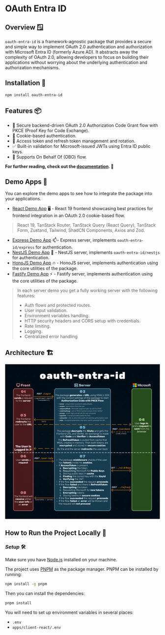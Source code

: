 # OAuth Entra ID

## Overview 🪟

`oauth-entra-id` is a framework-agnostic package that provides a secure and simple way to implement OAuth 2.0 authentication and authorization with Microsoft Entra ID (formerly Azure AD). It abstracts away the complexity of OAuth 2.0, allowing developers to focus on building their applications without worrying about the underlying authentication and authorization mechanisms.

## Installation 🚀

```bash
npm install oauth-entra-id
```

## Features 📦

- 🔐 Secure backend-driven OAuth 2.0 Authorization Code Grant flow with PKCE (Proof Key for Code Exchange).
- 🍪 Cookie-based authentication.
- 🔄️ Access token and refresh token management and rotation.
- ✅ Built-in validation for Microsoft-issued JWTs using Entra ID public keys.
- 📢 Supports On Behalf Of (OBO) flow.

 **For further reading, check out the [documentation](packages/oauth-entra-id/README.md). 💯**

## Demo Apps 👀

You can explore the demo apps to see how to integrate the package into your applications.

- [React Demo App](demos/client-react/) 🖥️ -  React 19 frontend showcasing best practices for frontend integration in an OAuth 2.0 cookie-based flow.
> React 19, TanStack Router, TanStack Query (React Query), TanStack Form, Zustand, Tailwind, ShadCN Components, Axios and Zod. 

- [Express Demo App](demos/server-express/) 📫- Express server, implements `oauth-entra-id/express` for authentication.
- [NestJS Demo App](demos/server-nestjs/) 🪺 - NestJS server, implements `oauth-entra-id/nestjs` for authentication.
- [HonoJS Demo App](demos/server-honojs/) 🔥 - HonoJS server, implements authentication using the core utilities of the package.
- [Fastify Demo App](demos/server-fastify/) ⚡ - Fastify server, implements authentication using the core utilities of the package.

> In each server demo you get a fully working server with the following features:
> - Auth flows and protected routes.
> - User input validation.
> - Environment variables handling.
> - HTTP security headers and CORS setup with credentials.
> - Rate limiting.
> - Logging.
> - Centralized error handling

## Architecture 🏗️

![oauth-entra-id-flow](./assets/oauth-entra-id-flow.png)

## How to Run the Project Locally 🚀

### _Setup_ 🛠️

Make sure you have [Node.js](https://nodejs.org/) installed on your machine.

The project uses [PNPM](https://pnpm.io/) as the package manager. PNPM can be installed by running:

```bash
npm install -g pnpm
```

Then you can install the dependencies:

```bash
pnpm install
```

You will need to set up environment variables in several places:

- `.env`
- `apps/client-react/.env`
